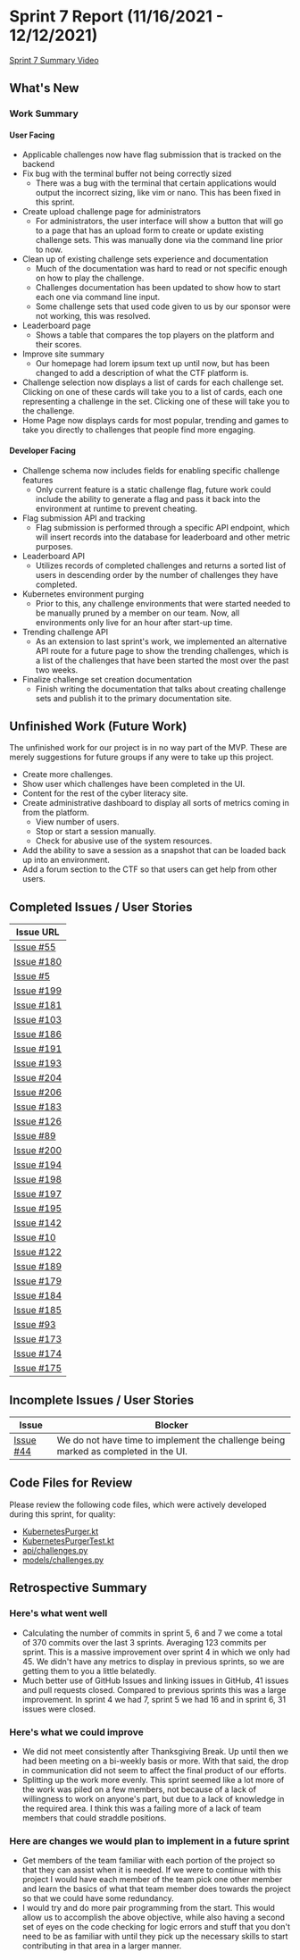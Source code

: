 # Sprint 7 Report (11/16/2021 - 12/12/2021)
[Sprint 7 Summary Video](https://www.youtube.com/watch?v=0JaFLI5STrU)

## What's New
### Work Summary
#### User Facing
* Applicable challenges now have flag submission that is tracked on the backend
* Fix bug with the terminal buffer not being correctly sized
  * There was a bug with the terminal that certain applications would output
    the incorrect sizing, like vim or nano. This has been fixed in this sprint.
* Create upload challenge page for administrators
  * For administrators, the user interface will show a button that will go to a
    page that has an upload form to create or update existing challenge sets.
    This was manually done via the command line prior to now.
* Clean up of existing challenge sets experience and documentation
  * Much of the documentation was hard to read or not specific enough on how
    to play the challenge.
  * Challenges documentation has been updated to show how to start each one
    via command line input.
  * Some challenge sets that used code given to us by our sponsor were
    not working, this was resolved.
* Leaderboard page
  * Shows a table that compares the top players on the platform and their
    scores.
* Improve site summary
  * Our homepage had lorem ipsum text up until now, but has been changed to
    add a description of what the CTF platform is.
* Challenge selection now displays a list of cards for each challenge set.
  Clicking on one of these cards will take you to a list of cards, each one
  representing a challenge in the set. Clicking one of these will take you
  to the challenge.
* Home Page now displays cards for most popular, trending and games to take you
  directly to challenges that people find more engaging.

#### Developer Facing
* Challenge schema now includes fields for enabling specific challenge features
  * Only current feature is a static challenge flag, future work could include
    the ability to generate a flag and pass it back into the environment at
    runtime to prevent cheating.
* Flag submission API and tracking
  * Flag submission is performed through a specific API endpoint, which will
    insert records into the database for leaderboard and other metric purposes.
* Leaderboard API
  * Utilizes records of completed challenges and returns a sorted list of users
    in descending order by the number of challenges they have completed.
* Kubernetes environment purging
  * Prior to this, any challenge environments that were started needed to be
    manually pruned by a member on our team. Now, all environments only live
    for an hour after start-up time.
* Trending challenge API
  * As an extension to last sprint's work, we implemented an alternative API
    route for a future page to show the trending challenges, which is a list
    of the challenges that have been started the most over the past two weeks.
* Finalize challenge set creation documentation
  * Finish writing the documentation that talks about creating challenge sets
    and publish it to the primary documentation site.

## Unfinished Work (Future Work)
The unfinished work for our project is in no way part of the MVP. These are
merely suggestions for future groups if any were to take up this project.
* Create more challenges.
* Show user which challenges have been completed in the UI.
* Content for the rest of the cyber literacy site.
* Create administrative dashboard to display all sorts of metrics coming in from the platform.
  * View number of users.
  * Stop or start a session manually.
  * Check for abusive use of the system resources.
* Add the ability to save a session as a snapshot that can be loaded back up into an environment.
* Add a forum section to the CTF so that users can get help from other users.

## Completed Issues / User Stories
|Issue URL |
|----------|
|[Issue #55](https://github.com/acasi-ctf/ctf/issues/55) |
|[Issue #180](https://github.com/acasi-ctf/ctf/issues/180) |
|[Issue #5](https://github.com/acasi-ctf/ctf/issues/5) |
|[Issue #199](https://github.com/acasi-ctf/ctf/issues/199) |
|[Issue #181](https://github.com/acasi-ctf/ctf/issues/181) |
|[Issue #103](https://github.com/acasi-ctf/ctf/issues/103) |
|[Issue #186](https://github.com/acasi-ctf/ctf/issues/186) |
|[Issue #191](https://github.com/acasi-ctf/ctf/issues/191) |
|[Issue #193](https://github.com/acasi-ctf/ctf/issues/193) |
|[Issue #204](https://github.com/acasi-ctf/ctf/issues/204) |
|[Issue #206](https://github.com/acasi-ctf/ctf/issues/206) |
|[Issue #183](https://github.com/acasi-ctf/ctf/issues/183) |
|[Issue #126](https://github.com/acasi-ctf/ctf/issues/126) |
|[Issue #89](https://github.com/acasi-ctf/ctf/issues/89) |
|[Issue #200](https://github.com/acasi-ctf/ctf/issues/200) |
|[Issue #194](https://github.com/acasi-ctf/ctf/issues/194) |
|[Issue #198](https://github.com/acasi-ctf/ctf/issues/198) |
|[Issue #197](https://github.com/acasi-ctf/ctf/issues/197) |
|[Issue #195](https://github.com/acasi-ctf/ctf/issues/195) |
|[Issue #142](https://github.com/acasi-ctf/ctf/issues/142) |
|[Issue #10](https://github.com/acasi-ctf/ctf/issues/10) |
|[Issue #122](https://github.com/acasi-ctf/ctf/issues/122) |
|[Issue #189](https://github.com/acasi-ctf/ctf/issues/189) |
|[Issue #179](https://github.com/acasi-ctf/ctf/issues/179) |
|[Issue #184](https://github.com/acasi-ctf/ctf/issues/184) |
|[Issue #185](https://github.com/acasi-ctf/ctf/issues/185) |
|[Issue #93](https://github.com/acasi-ctf/ctf/issues/93) |
|[Issue #173](https://github.com/acasi-ctf/ctf/issues/173) |
|[Issue #174](https://github.com/acasi-ctf/ctf/issues/174) |
|[Issue #175](https://github.com/acasi-ctf/ctf/issues/175) |

## Incomplete Issues / User Stories
|Issue | Blocker|
|------|-----------------------------------------------------------------------|
|[Issue #44](https://github.com/acasi-ctf/ctf/issues/44) | We do not have time to implement the challenge being marked as completed in the UI. |

## Code Files for Review
Please review the following code files, which were actively developed during this sprint, for quality:
* [KubernetesPurger.kt](https://github.com/acasi-ctf/ctf/blob/main/operator/src/main/kotlin/org/acasictf/ctf/operator/provisioner/kubernetes/KubernetesPurger.kt)
* [KubernetesPurgerTest.kt](https://github.com/acasi-ctf/ctf/blob/main/operator/src/test/kotlin/org/acasictf/ctf/operator/provisioner/kubernetes/KubernetesPurgerTest.kt)
* [api/challenges.py](https://github.com/acasi-ctf/ctf/blob/main/frontend/routes/api/challenges.py)
* [models/challenges.py](https://github.com/acasi-ctf/ctf/blob/main/frontend/model/challenges.py)

## Retrospective Summary
### Here's what went well
* Calculating the number of commits in sprint 5, 6 and 7 we come a total of 370 commits over the last 3 sprints.
  Averaging 123 commits per sprint. This is a massive improvement over sprint 4 in which we only had 45. We didn't have
  any metrics to display in previous sprints, so we are getting them to you a little belatedly.
* Much better use of GitHub Issues and linking issues in GitHub, 41 issues and pull requests closed. Compared to
  previous sprints this was a large improvement. In sprint 4 we had 7, sprint 5 we had 16 and in sprint 6, 31 issues
  were closed.

### Here's what we could improve
* We did not meet consistently after Thanksgiving Break. Up until then we had been meeting on a bi-weekly basis or more.
  With that said, the drop in communication did not seem to affect the final product of our efforts.
* Splitting up the work more evenly. This sprint seemed like a lot more of the work was piled on a few members, not
  because of a lack of willingness to work on anyone's part, but due to a lack of knowledge in the required area. I
  think this was a failing more of a lack of team members that could straddle positions.

### Here are changes we would plan to implement in a future sprint
* Get members of the team familiar with each portion of the project so that they can assist when it is needed. If we
  were to continue with this project I would have each member of the team pick one other member and learn the basics of
  what that team member does towards the project so that we could have some redundancy.
* I would try and do more pair programming from the start. This would allow us to accomplish the above objective, while
  also having a second set of eyes on the code checking for logic errors and stuff that you don't need to be as familiar
  with until they pick up the necessary skills to start contributing in that area in a larger manner.
